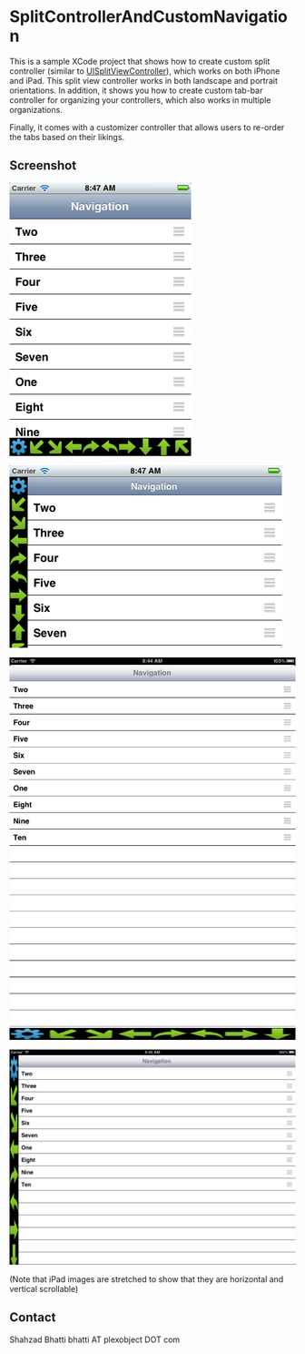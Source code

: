 SplitControllerAndCustomNavigation
==================
This is a sample XCode project that shows how to create custom split controller (similar to <a href="https://developer.apple.com/library/ios/#DOCUMENTATION/UIKit/Reference/UISplitViewController_class/Reference/Reference.html">UISplitViewController</a>), which works on both iPhone and iPad. This split view controller works in both landscape and portrait orientations. In addition, it shows you how to create custom tab-bar controller for organizing your controllers, which also works in multiple organizations.

Finally, it comes with a customizer controller that allows users to re-order the tabs based on their likings.

Screenshot
----------

![iPhone Portrait](https://github.com/bhatti/SplitControllerAndCustomNavigation/raw/master/iphone_portrait.png)

![iPhone Landscape](https://github.com/bhatti/SplitControllerAndCustomNavigation/raw/master/iphone_landscape.png)

![iPad Portrait](https://github.com/bhatti/SplitControllerAndCustomNavigation/raw/master/ipad_portrait.png)

![iPad Landscape](https://github.com/bhatti/SplitControllerAndCustomNavigation/raw/master/ipad_landscape.png)

(Note that iPad images are stretched to show that they are horizontal and vertical scrollable)

Contact
-------
Shahzad Bhatti
bhatti AT plexobject DOT com

